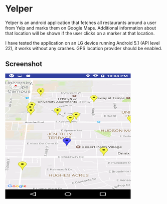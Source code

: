 # Yelper
Yelper is an android application that fetches all restaurants around a user from Yelp and marks them on Google Maps. Additional information about that location will be shown if the user clicks on a marker at that location.

I have tested the application on an LG device running Android 5.1 (API level 22), it works without any crashes. GPS location provider should be enabled.

## Screenshot
<a href="url"><img src="https://github.com/sairajm/Yelper/blob/master/screenshots/main.png" align="left" height="400" width="400" ></a>


